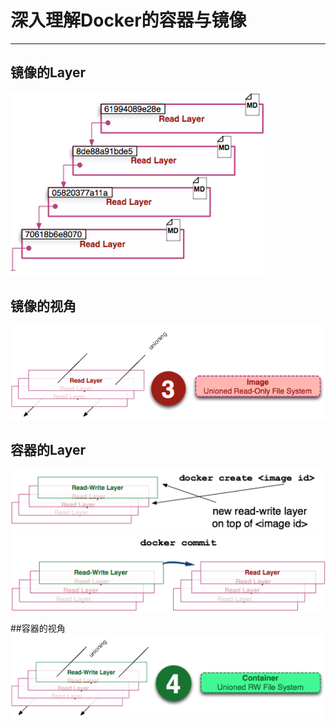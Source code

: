 # 深入理解Docker的容器与镜像
---

## 镜像的Layer
![](/assets/镜像的Layer.png)

## 镜像的视角
![](/assets/镜像的视角.png)

## 容器的Layer
![](/assets/容器的Layer1.png)
![](/assets/容器的Layer2.png)

##容器的视角
![](/assets/容器的视角.png)
